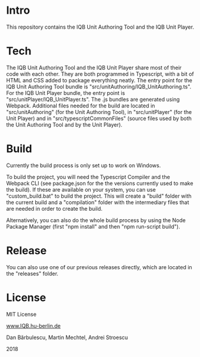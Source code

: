 # Intro

This repository contains the IQB Unit Authoring Tool and the IQB Unit Player.

# Tech

The IQB Unit Authoring Tool and the IQB Unit Player share most of their code with each other. They are both programmed in Typescript, with a bit of HTML and CSS added to package everything neatly. The entry point for the IQB Unit Authoring Tool bundle is "src/unitAuthoring/IQB_UnitAuthoring.ts". For the IQB Unit Player bundle, the entry point is "src/unitPlayer/IQB_UnitPlayer.ts". The .js bundles are generated using Webpack. Additional files needed for the build are located in "src/unitAuthoring" (for the Unit Authoring Tool), in "src/unitPlayer" (for the Unit Player) and in "src/typescriptCommonFiles" (source files used by both the Unit Authoring Tool and by the Unit Player).

# Build

Currently the build process is only set up to work on Windows.

To build the project, you will need the Typescript Compiler and the Webpack CLI (see package.json for the the versions currently used to make the build). If these are available on your system, you can use "custom_build.bat" to build the project. This will create a "build" folder with the current build and a "compilation" folder with the intermediary files that are needed in order to create the build.

Alternatively, you can also do the whole build process by using the Node Package Manager (first "npm install" and then "npm run-script build").

# Release

You can also use one of our previous releases directly, which are located in the "releases" folder.

# License

MIT License

www.IQB.hu-berlin.de

Dan Bărbulescu, Martin Mechtel, Andrei Stroescu

2018
